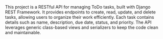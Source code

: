 This project is a RESTful API for managing ToDo tasks, built with Django REST Framework. It provides endpoints to create, read, update, and delete tasks, allowing users to organize their work efficiently. Each task contains details such as name, description, due date, status, and priority. The API leverages generic class-based views and serializers to keep the code clean and maintainable.